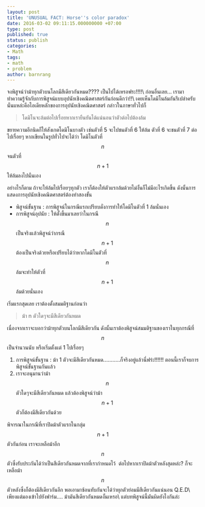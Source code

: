 ```yaml
---
layout: post
title: 'UNUSUAL FACT: Horse''s color paradox'
date: 2016-03-02 09:11:15.000000000 +07:00
type: post
published: true
status: publish
categories:
- Math
tags:
- math
- problem
author: barnrang
---
```

จงพิสูจน์ว่าม้าทุกตัวบนโลกมีสีเดียวกันหมด???? เป็นไปได้เหรอฟระ!!!!\\
ก่อนอื่นเลย... เรามาทำความรู้จักกับการพิสูจน์แบบอุปนัยเชิงคณิตศาสตร์กันก่อนดีกว่า!!\\
เคยเห็นโดมิโนล้มกันรึเปล่าครับ นั่นแหล่ะคือไอเดียหลักของการอุปนัยเชิงคณิตศาสตร์ กล่าวในภาษาทั่วไปก็

> โดมิโนจะล้มต่อไปเรื่อยหากเรายืนยันได้แน่นอนว่าตัวต่อไปต้องล้ม

ขยายความอีกนิดก็ให้สังเกตโดมิโนบางตัว เช่นตัวที่ 5 จะไปชนตัวที่ 6 ให้ล้ม ตัวที่ 6 จะชนตัวที่ 7 ต่อไปเรื่อยๆ หากเขียนในรูปทั่วไปจะได้ว่า โดมิโนตัวที่ $$ n $$ จนตัวที่ $$ n+1 $$ ให้ล้มลงไปนั่นเอง

อย่างไรก็ตาม ถ้าจะให้ล้มไปเรื่อยๆทุกตัว เราก็ต้องให้ตัวแรกล้มด้วยไม่งั้นก็ไม่มีอะไรเกิดขึ้น ดังนั้นการแสดงการอุปนัยเชิงคณิตศาสตร์ต้องทำสองขั้น
<!--more-->

- พิสูจน์ขั้นฐาน : การพิสูจน์ในกรณีแรกเปรียบดั่งการทำให้โดมิโนตัวที่ 1 ล้มนั่นเอง
- การพิสูจน์อุปนัย : ให้ตั้งขึ้นมาเลยว่าในกรณี $$ n $$ เป็นจริงแล้วพิสูจน์ว่ากรณี $$ n+1 $$ ต้องเป็นจริงด้วยหรือเปรียบได้ว่าหากโดมิโนตัวที่ $$ n $$ ล้มจะทำให้ตัวที่ $$ n+1 $$ ล้มด้วยนั่นเอง

เริ่มแรกสุดเลย เราต้องตั้งสมมติฐานก่อนว่า

> ม้า n ตัวใดๆจะมีสีเดียวกันหมด

เนื่องจากเราจะบอกว่าม้าทุกตัวบนโลกมีสีเดียวกัน ดังนั้นเราต้องพิสูจน์สมมติฐานของเราในทุกกรณีที่ $$ n $$ เป็นจำนวนนับ หรือเริ่มตั้งแต่ 1 ไปเรื่อยๆ

1. การพิสูจน์ขั้นฐาน : ม้า 1 ตัวจะมีสีเดียวกันหมด...........ก็จริงอยู่แล้วนี่ฟร่ะ!!!!!! ตอนนี้เราก็จบการพิสูจน์ขั้นฐานกันแล้ว
2. เราจะอนุมานว่าม้า $$ n $$ ตัวใดๆจะมีสีเดียวกันหมด แล้วต้องพิสูจน์ว่าม้า $$ n+1 $$ ตัวก็ต้องมีสีเดียวกันด้วย

พิจารณาในกรณีที่เราปิดม้าตัวแรกในกลุ่ม $$ n+1 $$ ตัวกันก่อน เราจะเหลือม้าอีก $$ n $$ ตัวซึ่งรับประกันได้ว่าเป็นสีเดียวกันหมดจากที่เรากำหนดไว้  ต่อไปหากเราปิดม้าตัวหลังสุดหล่ะ? ก็จะเหลือม้า $$ n $$ ตัวหลังซึ่งก็ต้องมีสีเดียวกันอีก พอเอามาซ้อนทับกันจะได้ว่าทุกตัวย่อมมีสีเดียวกันแน่นอน Q.E.D\\
เพียงแต่มองเข้าไปยังฟาร์ม.... ม้ามันสีเดียวกันหมดงั้นเหรอ\\
แต่บทพิสูจน์นี้มันผิดยังไงกันล่ะ
<!-- tomb -->
